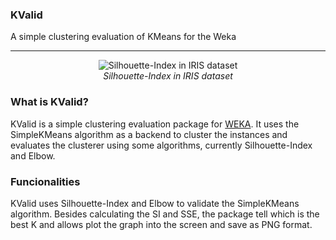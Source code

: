 ### KValid
A simple clustering evaluation of KMeans for the Weka

-----------------

<p align="center">
	<img align="center" src="https://i.imgur.com/4IK452f.png" alt="Silhouette-Index in IRIS dataset">
	<br>
	<i>Silhouette-Index in IRIS dataset</i>
</p>

### What is KValid?

KValid is a simple clustering evaluation package for [WEKA](http://www.cs.waikato.ac.nz/ml/weka/).
It uses the SimpleKMeans algorithm as a backend to cluster the instances and evaluates
the clusterer using some algorithms, currently Silhouette-Index and Elbow.

### Funcionalities

KValid uses Silhouette-Index and Elbow to validate the SimpleKMeans algorithm. Besides calculating
the SI and SSE, the package tell which is the best K and allows plot the graph into the screen and
save as PNG format.

